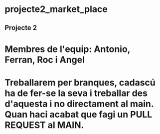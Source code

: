 # projecte2_market_place

## Projecte 2

# Membres de l'equip: Antonio, Ferran, Roc i Angel

# Treballarem per branques, cadascú ha de fer-se la seva i treballar des d'aquesta i no directament al main. Quan haci acabat que fagi un PULL REQUEST al MAIN.